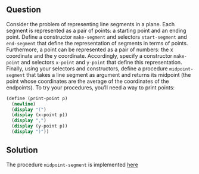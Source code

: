Question
--------
Consider the problem of representing line segments in a plane. Each segment is
represented as a pair of points: a starting point and an ending point. Define a
constructor `make-segment` and selectors `start-segment` and `end-segment` that
define the representation of segments in terms of points. Furthermore, a point
can be represented as a pair of numbers: the x coordinate and the y coordinate.
Accordingly, specify a constructor `make-point` and selectors `x-point` and
`y-point` that define this representation. Finally, using your selectors and
constructors, define a procedure `midpoint-segment` that takes a line segment
as argument and returns its midpoint (the point whose coordinates are the
average of the coordinates of the endpoints).  To try your procedures, you’ll
need a way to print points:

```scheme
(define (print-point p)
  (newline)
  (display "(")
  (display (x-point p))
  (display ",")
  (display (y-point p))
  (display ")"))
```

Solution
--------
The procedure `midpoint-segment` is implemented [here](line_segment.rkt)
